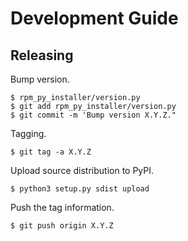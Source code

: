 # Development Guide

## Releasing

Bump version.

```
$ rpm_py_installer/version.py
$ git add rpm_py_installer/version.py
$ git commit -m 'Bump version X.Y.Z."
```

Tagging.

```
$ git tag -a X.Y.Z
```

Upload source distribution to PyPI.

```
$ python3 setup.py sdist upload
```

Push the tag information.

```
$ git push origin X.Y.Z
```
